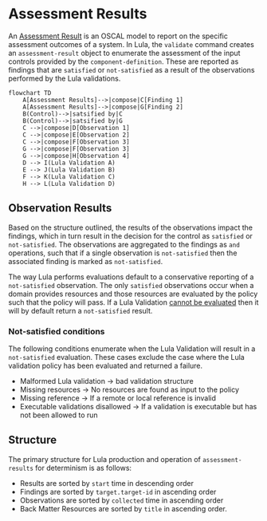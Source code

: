 # Assessment Results

An [Assessment Result](https://pages.nist.gov/OSCAL/resources/concepts/layer/assessment/assessment-results/) is an OSCAL model to report on the specific assessment outcomes of a system. In Lula, the `validate` command creates an `assessment-result` object to enumerate the assessment of the input controls provided by the `component-definition`. These are reported as findings that are `satisfied` or `not-satisfied` as a result of the observations performed by the Lula validations.
```mermaid
flowchart TD
    A[Assessment Results]-->|compose|C[Finding 1]
    A[Assessment Results]-->|compose|G[Finding 2]
    B(Control)-->|satsified by|C
    B(Control)-->|satsified by|G
    C -->|compose|D[Observation 1]
    C -->|compose|E[Observation 2]
    C -->|compose|F[Observation 3]
    G -->|compose|F[Observation 3]
    G -->|compose|H[Observation 4]
    D --> I(Lula Validation A)
    E --> J(Lula Validation B)
    F --> K(Lula Validation C)
    H --> L(Lula Validation D)
```

## Observation Results
Based on the structure outlined, the results of the observations impact the findings, which in turn result in the decision for the control as `satisfied` or `not-satisfied`. The observations are aggregated to the findings as `and` operations, such that if a single observation is `not-satisfied` then the associated finding is marked as `not-satisfied`.

The way Lula performs evaluations default to a conservative reporting of a `not-satisfied` observation. The only `satisfied` observations occur when a domain provides resources and those resources are evaluated by the policy such that the policy will pass. If a Lula Validation [cannot be evaluated](#not-satisfied-conditions) then it will by default return a `not-satisfied` result.

### Not-satisfied conditions
The following conditions enumerate when the Lula Validation will result in a `not-satisfied` evaluation. These cases exclude the case where the Lula validation policy has been evaluated and returned a failure.
- Malformed Lula validation -> bad validation structure
- Missing resources -> No resources are found as input to the policy
- Missing reference -> If a remote or local reference is invalid
- Executable validations disallowed -> If a validation is executable but has not been allowed to run

## Structure
The primary structure for Lula production and operation of `assessment-results` for determinism is as follows:
- Results are sorted by `start` time in descending order
- Findings are sorted by `target.target-id` in ascending order
- Observations are sorted by `collected` time in ascending order
- Back Matter Resources are sorted by `title` in ascending order.